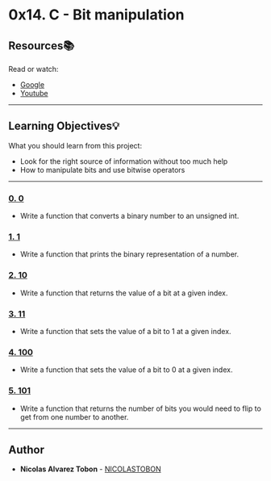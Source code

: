# 0x14. C - Bit manipulation

## Resources:books:

Read or watch:

* [Google](https://intranet.hbtn.io/rltoken/3N9o0-Gy3fxQoXJy6TUUHw)
* [Youtube](https://intranet.hbtn.io/rltoken/7jk6HSHSs-DdXMEPKW1MoQ)

---

## Learning Objectives:bulb:

What you should learn from this project:

* Look for the right source of information without too much help
* How to manipulate bits and use bitwise operators

---

### [0. 0](./0-binary_to_uint.c)

* Write a function that converts a binary number to an unsigned int.

### [1. 1](./1-print_binary.c)

* Write a function that prints the binary representation of a number.

### [2. 10](./2-get_bit.c)

* Write a function that returns the value of a bit at a given index.

### [3. 11](./3-set_bit.c)

* Write a function that sets the value of a bit to 1 at a given index.

### [4. 100](./4-clear_bit.c)

* Write a function that sets the value of a bit to 0 at a given index.

### [5. 101](./5-flip_bits.c)

* Write a function that returns the number of bits you would need to flip to get from one number to another.

---

## Author

* **Nicolas Alvarez Tobon** - [NICOLASTOBON](https://github.com/NICOLASTOBON)
